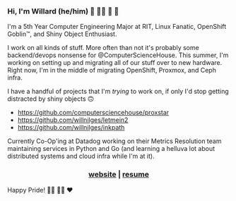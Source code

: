 ### Hi, I'm Willard (he/him) 🦎 🏳️‍🌈 🐧 👾

I'm a 5th Year Computer Engineering Major at RIT, Linux Fanatic, OpenShift Goblin™, and Shiny Object Enthusiast.

I work on all kinds of stuff. More often than not it's probably some backend/devops nonsense for @ComputerScienceHouse. This summer, I'm working on setting up and migrating all of our stuff over to new hardware. Right now, I'm in the middle of migrating OpenShift, Proxmox, and Ceph infra.

I have a handful of projects that I'm _trying_ to work on, if only I'd stop getting distracted by shiny objects 🙃

- https://github.com/computersciencehouse/proxstar
- https://github.com/willnilges/letmein2
- https://github.com/willnilges/inkpath

Currently Co-Op'ing at Datadog working on their Metrics Resolution team maintaining services in Python and Go (and learning a helluva lot about distributed systems and cloud infra while I'm at it).

<h3 align="center">
  <a href="https://nilges.me">website</a> | <a href="http://resume.nilges.me">resume</a>
</h3>

Happy Pride! 🏳️‍⚧️ 🏳️‍🌈 ❤️ 
